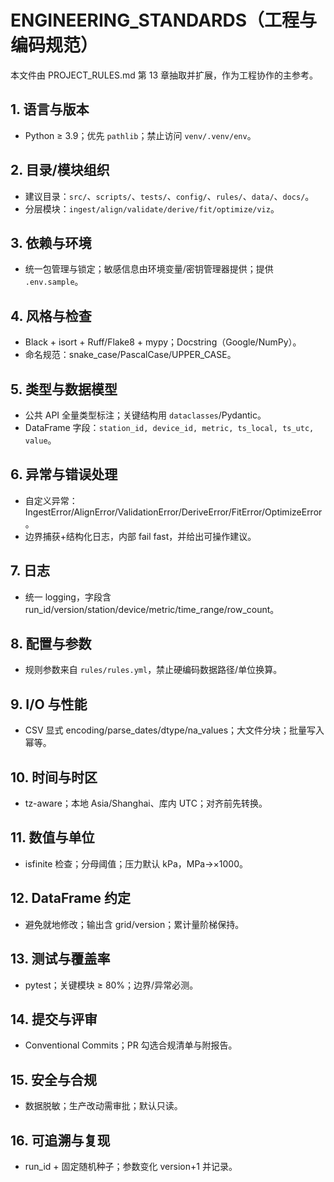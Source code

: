 # ENGINEERING_STANDARDS（工程与编码规范）

本文件由 PROJECT_RULES.md 第 13 章抽取并扩展，作为工程协作的主参考。

## 1. 语言与版本
- Python ≥ 3.9；优先 `pathlib`；禁止访问 `venv/.venv/env`。

## 2. 目录/模块组织
- 建议目录：`src/`、`scripts/`、`tests/`、`config/`、`rules/`、`data/`、`docs/`。
- 分层模块：`ingest/align/validate/derive/fit/optimize/viz`。

## 3. 依赖与环境
- 统一包管理与锁定；敏感信息由环境变量/密钥管理器提供；提供 `.env.sample`。

## 4. 风格与检查
- Black + isort + Ruff/Flake8 + mypy；Docstring（Google/NumPy）。
- 命名规范：snake_case/PascalCase/UPPER_CASE。

## 5. 类型与数据模型
- 公共 API 全量类型标注；关键结构用 `dataclasses`/Pydantic。
- DataFrame 字段：`station_id, device_id, metric, ts_local, ts_utc, value`。

## 6. 异常与错误处理
- 自定义异常：IngestError/AlignError/ValidationError/DeriveError/FitError/OptimizeError。
- 边界捕获+结构化日志，内部 fail fast，并给出可操作建议。

## 7. 日志
- 统一 logging，字段含 run_id/version/station/device/metric/time_range/row_count。

## 8. 配置与参数
- 规则参数来自 `rules/rules.yml`，禁止硬编码数据路径/单位换算。

## 9. I/O 与性能
- CSV 显式 encoding/parse_dates/dtype/na_values；大文件分块；批量写入幂等。

## 10. 时间与时区
- tz-aware；本地 Asia/Shanghai、库内 UTC；对齐前先转换。

## 11. 数值与单位
- isfinite 检查；分母阈值；压力默认 kPa，MPa→×1000。

## 12. DataFrame 约定
- 避免就地修改；输出含 grid/version；累计量阶梯保持。

## 13. 测试与覆盖率
- pytest；关键模块 ≥ 80%；边界/异常必测。

## 14. 提交与评审
- Conventional Commits；PR 勾选合规清单与附报告。

## 15. 安全与合规
- 数据脱敏；生产改动需审批；默认只读。

## 16. 可追溯与复现
- run_id + 固定随机种子；参数变化 version+1 并记录。
